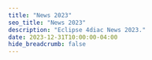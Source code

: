 ```yaml
---
title: "News 2023"
seo_title: "News 2023"
description: "Eclipse 4diac News 2023."
date: 2023-12-31T10:00:00-04:00
hide_breadcrumb: false
---
```



